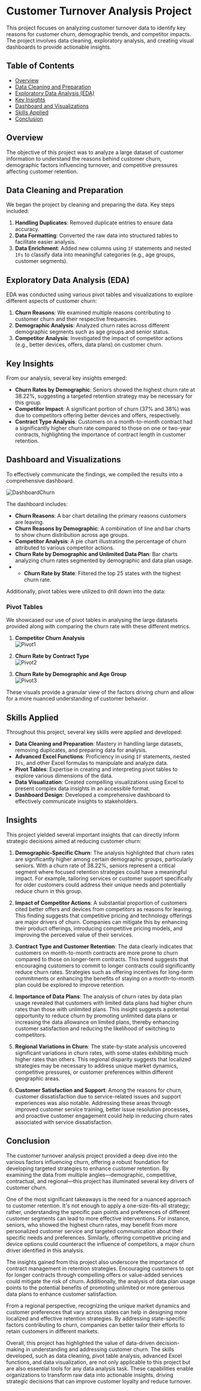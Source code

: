 # Customer Turnover Analysis Project

This project focuses on analyzing customer turnover data to identify key reasons for customer churn, demographic trends, and competitor impacts. The project involves data cleaning, exploratory analysis, and creating visual dashboards to provide actionable insights.

## Table of Contents

- [Overview](#overview)
- [Data Cleaning and Preparation](#data-cleaning-and-preparation)
- [Exploratory Data Analysis (EDA)](#exploratory-data-analysis-eda)
- [Key Insights](#key-insights)
- [Dashboard and Visualizations](#dashboard-and-visualizations)
- [Skills Applied](#skills-applied)
- [Conclusion](#conclusion)

## Overview

The objective of this project was to analyze a large dataset of customer information to understand the reasons behind customer churn, demographic factors influencing turnover, and competitive pressures affecting customer retention. 

## Data Cleaning and Preparation

We began the project by cleaning and preparing the data. Key steps included:

1. **Handling Duplicates**: Removed duplicate entries to ensure data accuracy.
2. **Data Formatting**: Converted the raw data into structured tables to facilitate easier analysis.
3. **Data Enrichment**: Added new columns using `IF` statements and nested `IFs` to classify data into meaningful categories (e.g., age groups, customer segments).

## Exploratory Data Analysis (EDA)

EDA was conducted using various pivot tables and visualizations to explore different aspects of customer churn:

1. **Churn Reasons**: We examined multiple reasons contributing to customer churn and their respective frequencies.
2. **Demographic Analysis**: Analyzed churn rates across different demographic segments such as age groups and senior status.
3. **Competitor Analysis**: Investigated the impact of competitor actions (e.g., better devices, offers, data plans) on customer churn.

## Key Insights

From our analysis, several key insights emerged:

- **Churn Rates by Demographic**: Seniors showed the highest churn rate at 38.22%, suggesting a targeted retention strategy may be necessary for this group.
- **Competitor Impact**: A significant portion of churn (37% and 38%) was due to competitors offering better devices and offers, respectively. 
- **Contract Type Analysis**: Customers on a month-to-month contract had a significantly higher churn rate compared to those on one or two-year contracts, highlighting the importance of contract length in customer retention.

## Dashboard and Visualizations

To effectively communicate the findings, we compiled the results into a comprehensive dashboard.

![DashboardChurn](DashboardChurn.png)

The dashboard includes:

- **Churn Reasons**: A bar chart detailing the primary reasons customers are leaving.
- **Churn Reasons by Demographic**: A combination of line and bar charts to show churn distribution across age groups.
- **Competitor Analysis**: A pie chart illustrating the percentage of churn attributed to various competitor actions.
- **Churn Rate by Demographic and Unlimited Data Plan**: Bar charts analyzing churn rates segmented by demographic and data plan usage.
- - **Churn Rate by State**: Filtered the top 25 states with the highest churn rate.

Additionally, pivot tables were utilized to drill down into the data:

### Pivot Tables
We showcased our use of pivot tables in analysing the large datasets provided along with comparing the churn rate with these different metrics.

1. **Competitor Churn Analysis**  
   ![Pivot1](Pivot1.png)

2. **Churn Rate by Contract Type**  
   ![Pivot2](Pivot2.png)

3. **Churn Rate by Demographic and Age Group**  
   ![Pivot3](Pivot3.png)

These visuals provide a granular view of the factors driving churn and allow for a more nuanced understanding of customer behavior.

## Skills Applied

Throughout this project, several key skills were applied and developed:

- **Data Cleaning and Preparation**: Mastery in handling large datasets, removing duplicates, and preparing data for analysis.
- **Advanced Excel Functions**: Proficiency in using `IF` statements, nested `IFs`, and other Excel formulas to manipulate and analyze data.
- **Pivot Tables**: Expertise in creating and interpreting pivot tables to explore various dimensions of the data.
- **Data Visualization**: Created compelling visualizations using Excel to present complex data insights in an accessible format.
- **Dashboard Design**: Developed a comprehensive dashboard to effectively communicate insights to stakeholders.

## Insights

This project yielded several important insights that can directly inform strategic decisions aimed at reducing customer churn:

1. **Demographic-Specific Churn**: The analysis highlighted that churn rates are significantly higher among certain demographic groups, particularly seniors. With a churn rate of 38.22%, seniors represent a critical segment where focused retention strategies could have a meaningful impact. For example, tailoring services or customer support specifically for older customers could address their unique needs and potentially reduce churn in this group.

2. **Impact of Competitor Actions**: A substantial proportion of customers cited better offers and devices from competitors as reasons for leaving. This finding suggests that competitive pricing and technology offerings are major drivers of churn. Companies can mitigate this by enhancing their product offerings, introducing competitive pricing models, and improving the perceived value of their services.

3. **Contract Type and Customer Retention**: The data clearly indicates that customers on month-to-month contracts are more prone to churn compared to those on longer-term contracts. This trend suggests that encouraging customers to commit to longer contracts could significantly reduce churn rates. Strategies such as offering incentives for long-term commitments or enhancing the benefits of staying on a month-to-month plan could be explored to improve retention.

4. **Importance of Data Plans**: The analysis of churn rates by data plan usage revealed that customers with limited data plans had higher churn rates than those with unlimited plans. This insight suggests a potential opportunity to reduce churn by promoting unlimited data plans or increasing the data allowance on limited plans, thereby enhancing customer satisfaction and reducing the likelihood of switching to competitors.

5. **Regional Variations in Churn**: The state-by-state analysis uncovered significant variations in churn rates, with some states exhibiting much higher rates than others. This regional disparity suggests that localized strategies may be necessary to address unique market dynamics, competitive pressures, or customer preferences within different geographic areas.

6. **Customer Satisfaction and Support**: Among the reasons for churn, customer dissatisfaction due to service-related issues and support experiences was also notable. Addressing these areas through improved customer service training, better issue resolution processes, and proactive customer engagement could help in reducing churn rates associated with service dissatisfaction.

## Conclusion

The customer turnover analysis project provided a deep dive into the various factors influencing churn, offering a robust foundation for developing targeted strategies to enhance customer retention. By examining the data from multiple angles—demographic, competitive, contractual, and regional—this project has illuminated several key drivers of customer churn.

One of the most significant takeaways is the need for a nuanced approach to customer retention. It's not enough to apply a one-size-fits-all strategy; rather, understanding the specific pain points and preferences of different customer segments can lead to more effective interventions. For instance, seniors, who showed the highest churn rates, may benefit from more personalized customer service and targeted communication about their specific needs and preferences. Similarly, offering competitive pricing and device options could counteract the influence of competitors, a major churn driver identified in this analysis.

The insights gained from this project also underscore the importance of contract management in retention strategies. Encouraging customers to opt for longer contracts through compelling offers or value-added services could mitigate the risk of churn. Additionally, the analysis of data plan usage points to the potential benefits of promoting unlimited or more generous data plans to enhance customer satisfaction.

From a regional perspective, recognizing the unique market dynamics and customer preferences that vary across states can help in designing more localized and effective retention strategies. By addressing state-specific factors contributing to churn, companies can better tailor their efforts to retain customers in different markets.

Overall, this project has highlighted the value of data-driven decision-making in understanding and addressing customer churn. The skills developed, such as data cleaning, pivot table analysis, advanced Excel functions, and data visualization, are not only applicable to this project but are also essential tools for any data analysis task. These capabilities enable organizations to transform raw data into actionable insights, driving strategic decisions that can improve customer loyalty and reduce turnover.
